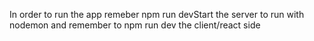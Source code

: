 In order to run the app remeber 
npm run devStart the server to run with nodemon
and remember to npm run dev the client/react side
